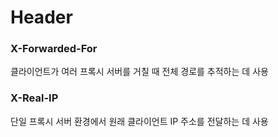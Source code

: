 # Header

### X-Forwarded-For
클라이언트가 여러 프록시 서버를 거칠 때 전체 경로를 추적하는 데 사용

### X-Real-IP
단일 프록시 서버 환경에서 원래 클라이언트 IP 주소를 전달하는 데 사용